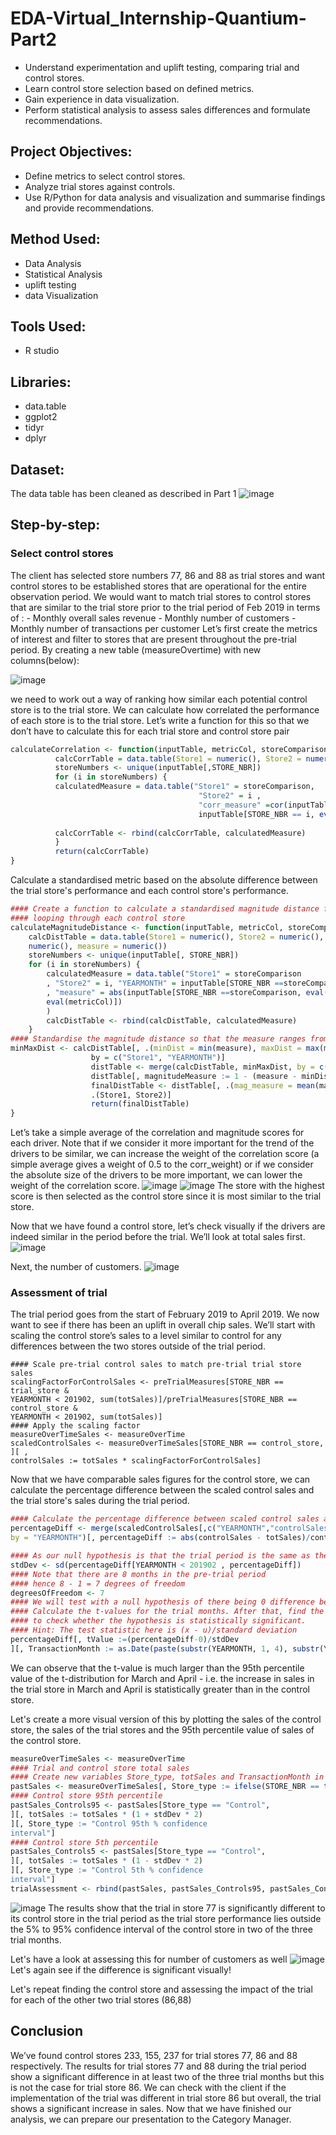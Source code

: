 # EDA-Virtual_Internship-Quantium-Part2
- Understand experimentation and uplift testing, comparing trial and control stores.
- Learn control store selection based on defined metrics.
- Gain experience in data visualization.
- Perform statistical analysis to assess sales differences and formulate recommendations.
## Project Objectives:
- Define metrics to select control stores.
- Analyze trial stores against controls.
- Use R/Python for data analysis and visualization and summarise findings and provide recommendations.
## Method Used:
- Data Analysis
- Statistical Analysis
- uplift testing
- data Visualization
## Tools Used:
- R studio
## Libraries:
- data.table
- ggplot2
- tidyr
- dplyr
## Dataset:
The data table has been cleaned as described in Part 1
![image](https://github.com/KeithDang1610/EDA-Virtual_Internship-Quantium-Part2/assets/167521177/6dfd172c-9cc9-4a6b-9dc8-7cfa7528a71e)

## Step-by-step:
### Select control stores

The client has selected store numbers 77, 86 and 88 as trial stores and want control stores to be established stores that are operational for the entire observation period. We would want to match trial stores to control stores that are similar to the trial store prior to the trial period of Feb 2019 in terms of : - Monthly overall sales revenue - Monthly number of customers - Monthly number of transactions per customer Let’s first create the metrics of interest and filter to stores that are present throughout the pre-trial period.
By creating a new table (measureOvertime) with new columns(below):

![image](https://github.com/KeithDang1610/EDA-Virtual_Internship-Quantium-Part2/assets/167521177/f82d5c1c-1750-4c5f-bbc1-a5c14b97ac45)

we need to work out a way of ranking how similar each potential control store is to the trial store. We can calculate how correlated the performance of each store is to the trial store. Let’s write a function for this so that we don’t have to calculate this for each trial store and control store pair

```R
calculateCorrelation <- function(inputTable, metricCol, storeComparison) {
          calcCorrTable = data.table(Store1 = numeric(), Store2 = numeric(), corr_measure =numeric())
          storeNumbers <- unique(inputTable[,STORE_NBR])
          for (i in storeNumbers) {
          calculatedMeasure = data.table("Store1" = storeComparison,
                                          "Store2" = i ,
                                          "corr_measure" =cor(inputTable[STORE_NBR == storeComparison, eval(metricCol)],
                                          inputTable[STORE_NBR == i, eval(metricCol)]))
          
          calcCorrTable <- rbind(calcCorrTable, calculatedMeasure)
          }
          return(calcCorrTable)
}
```

Calculate a standardised metric based on the absolute difference between the trial store's performance and each control store's performance.
```R
#### Create a function to calculate a standardised magnitude distance for a measure,
#### looping through each control store
calculateMagnitudeDistance <- function(inputTable, metricCol, storeComparison) {
    calcDistTable = data.table(Store1 = numeric(), Store2 = numeric(), YEARMONTH =
    numeric(), measure = numeric())
    storeNumbers <- unique(inputTable[, STORE_NBR])
    for (i in storeNumbers) {
        calculatedMeasure = data.table("Store1" = storeComparison
        , "Store2" = i, "YEARMONTH" = inputTable[STORE_NBR ==storeComparison, YEARMONTH]
        , "measure" = abs(inputTable[STORE_NBR ==storeComparison, eval(metricCol)]- inputTable[STORE_NBR == i,
        eval(metricCol)])
        )
        calcDistTable <- rbind(calcDistTable, calculatedMeasure)
    }
#### Standardise the magnitude distance so that the measure ranges from 0 to 1
minMaxDist <- calcDistTable[, .(minDist = min(measure), maxDist = max(measure)),
                  by = c("Store1", "YEARMONTH")]
                  distTable <- merge(calcDistTable, minMaxDist, by = c("Store1", "YEARMONTH"))
                  distTable[, magnitudeMeasure := 1 - (measure - minDist)/(maxDist - minDist)]
                  finalDistTable <- distTable[, .(mag_measure = mean(magnitudeMeasure)), by =
                  .(Store1, Store2)]
                  return(finalDistTable)
}
```

Let’s take a simple average of the correlation and magnitude scores for each driver. Note that if we consider it more important for the trend of the drivers to be similar, we can increase the weight of the correlation score (a simple average gives a weight of 0.5 to the corr_weight) or if we consider the absolute size of the drivers to be more important, we can lower the weight of the correlation score.
![image](https://github.com/KeithDang1610/EDA-Virtual_Internship-Quantium-Part2/assets/167521177/d5f8fb17-d82b-4657-a7d2-ad2cbf226a80)
![image](https://github.com/KeithDang1610/EDA-Virtual_Internship-Quantium-Part2/assets/167521177/928fe759-8823-4782-8700-61e980602d40)
The store with the highest score is then selected as the control store since it is most similar to the trial store.

Now that we have found a control store, let’s check visually if the drivers are indeed similar in the period before the trial. We’ll look at total sales first.
![image](https://github.com/KeithDang1610/EDA-Virtual_Internship-Quantium-Part2/assets/167521177/2c099db2-e029-4f3a-bb77-f17e3a5f7592)

Next, the number of customers.
![image](https://github.com/KeithDang1610/EDA-Virtual_Internship-Quantium-Part2/assets/167521177/cb3c778c-d4b7-4588-98b9-ee5382d1e4b3)
###  Assessment of trial
The trial period goes from the start of February 2019 to April 2019. We now want to see if there has been an uplift in overall chip sales.
We’ll start with scaling the control store’s sales to a level similar to control for any differences between the two stores outside of the trial period.
```{R}
#### Scale pre-trial control sales to match pre-trial trial store sales
scalingFactorForControlSales <- preTrialMeasures[STORE_NBR == trial_store &
YEARMONTH < 201902, sum(totSales)]/preTrialMeasures[STORE_NBR == control_store &
YEARMONTH < 201902, sum(totSales)]
#### Apply the scaling factor
measureOverTimeSales <- measureOverTime
scaledControlSales <- measureOverTimeSales[STORE_NBR == control_store, ][ ,
controlSales := totSales * scalingFactorForControlSales]
```
Now that we have comparable sales figures for the control store, we can calculate the percentage difference between the scaled control sales and the trial store's sales during the trial period.
```R
#### Calculate the percentage difference between scaled control sales and trial sales
percentageDiff <- merge(scaledControlSales[,c("YEARMONTH","controlSales")], measureOverTime[STORE_NBR == trial_store,.SD,.SDcols = 1:3][,c("YEARMONTH","totSales")],
by = "YEARMONTH")[, percentageDiff := abs(controlSales - totSales)/controlSales]
```

```R
#### As our null hypothesis is that the trial period is the same as the pre-trial period, let's take the standard deviation based on the scaled percentage difference in the pre-trial period
stdDev <- sd(percentageDiff[YEARMONTH < 201902 , percentageDiff])
#### Note that there are 8 months in the pre-trial period
#### hence 8 - 1 = 7 degrees of freedom 
degreesOfFreedom <- 7
#### We will test with a null hypothesis of there being 0 difference between trial and control stores.
#### Calculate the t-values for the trial months. After that, find the 95th percentile of the t distribution with the appropriate degrees of freedom
#### to check whether the hypothesis is statistically significant.
#### Hint: The test statistic here is (x - u)/standard deviation
percentageDiff[, tValue :=(percentageDiff-0)/stdDev
][, TransactionMonth := as.Date(paste(substr(YEARMONTH, 1, 4), substr(YEARMONTH, 5, 6), "01", sep = "-"), "%Y-%m-%d")][YEARMONTH < 201905 & YEARMONTH > 201901, .(TransactionMonth, tValue)]
```
We can observe that the t-value is much larger than the 95th percentile value of the t-distribution for March and April - i.e. the increase in sales in the trial store in March and April is statistically greater than in the control store.

Let's create a more visual version of this by plotting the sales of the control store, the sales of the trial stores and the 95th percentile value of sales of the control store.

```R
measureOverTimeSales <- measureOverTime
#### Trial and control store total sales
#### Create new variables Store_type, totSales and TransactionMonth in the data table.
pastSales <- measureOverTimeSales[, Store_type := ifelse(STORE_NBR == trial_store, "Trial", ifelse(STORE_NBR == control_store, "Control", "Other stores"))][, totSales :=mean(totSales), by=c("YEARMONTH", "Store_type")][, TransactionMonth := as.Date(paste(substr(YEARMONTH, 1, 4), substr(YEARMONTH, 5, 6), "01", sep = "-"), "%Y-%m-%d")][Store_type %in% c("Trial", "Control"),]
#### Control store 95th percentile
pastSales_Controls95 <- pastSales[Store_type == "Control",
][, totSales := totSales * (1 + stdDev * 2)
][, Store_type := "Control 95th % confidence
interval"]
#### Control store 5th percentile
pastSales_Controls5 <- pastSales[Store_type == "Control",
][, totSales := totSales * (1 - stdDev * 2)
][, Store_type := "Control 5th % confidence
interval"]
trialAssessment <- rbind(pastSales, pastSales_Controls95, pastSales_Controls5)
```
![image](https://github.com/KeithDang1610/EDA-Virtual_Internship-Quantium-Part2/assets/167521177/36e9007d-78c9-49e6-991f-8220d8295b26)
The results show that the trial in store 77 is significantly different to its control store in the trial period as the trial store performance lies outside the 5% to 95% confidence interval of the control store in two of the three trial months.

Let's have a look at assessing this for number of customers as well
![image](https://github.com/KeithDang1610/EDA-Virtual_Internship-Quantium-Part2/assets/167521177/399d64a9-eeb7-4b1f-90f4-437af9e14f4f)
Let's again see if the difference is significant visually!

Let's repeat finding the control store and assessing the impact of the trial for
each of the other two trial stores (86,88)

## Conclusion
We’ve found control stores 233, 155, 237 for trial stores 77, 86 and 88 respectively.
The results for trial stores 77 and 88 during the trial period show a significant difference in at least two of the three trial months but this is not the case for trial store 86. We can check with the client if the implementation of the trial was different in trial store 86 but overall, the trial shows a significant increase in sales. Now that we have finished our analysis, we can prepare our presentation to the Category Manager.




